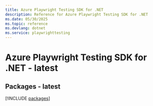 ```yaml
---
title: Azure Playwright Testing SDK for .NET
description: Reference for Azure Playwright Testing SDK for .NET
ms.date: 05/30/2025
ms.topic: reference
ms.devlang: dotnet
ms.service: playwrighttesting
---
```

# Azure Playwright Testing SDK for .NET - latest
## Packages - latest
[!INCLUDE [packages](playwright-testing-index.md)]